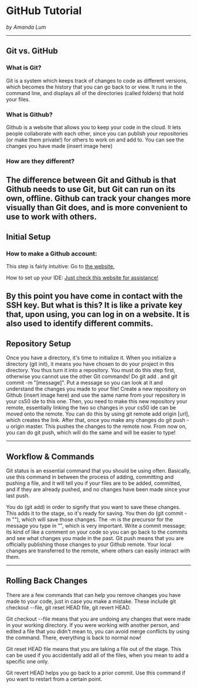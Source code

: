 # GitHub Tutorial

_by Amanda Lum_

---
## Git vs. GitHub

### What is Git?

Git is a system which keeps track of changes to code as different versions, which becomes the history that you can go back to or view. It runs in the command line, and displays all of the directories (called folders) that hold your files.

### What is Github?

Github is a website that allows you to keep your code in the cloud. It lets people collaborate with each other, since you can publish your repositories (or make them private!) for others to work on and add to. You can see the changes you have made (insert image here)

### How are they different?
The difference between Git and Github is that Github needs to use Git, but Git can run on its own, offline. Github can track your changes more visually than Git does, and is more convenient to use to work with others.
---
## Initial Setup
### How to make a Github account:

This step is fairly intuitive: Go to [the website.](https://github.com/)

How to set up your IDE:
[Just check this website for assistance!](https://github.com/hstatsep/ide50)

By this point you have come in contact with the SSH key. But what is this? It is like a private key that, upon using, you can log in on a website. It is also used to identify different commits.
---
## Repository Setup

Once you have a directory, it's time to initialize it. When you initialize a directory (git init), it means you have chosen to do your project in this directory. You thus turn it into a repository. You must do this step first, otherwise you cannot use the other Git commands! Do git add . and git commit -m "[message]". Put a message so you can look at it and understand the changes you made to your file! Create a new repository on Github (insert image here) and use the same name from your repository in your cs50 ide to this one. Then, you need to make this new repository your remote, essentially linking the two so changes in your cs50 ide can be moved onto the remote. You can do this by using git remote add origin [url], which creates the link. After that, once you make any changes do git push -u origin master. This pushes the changes to the remote now. From now on, you can do git push, which will do the same and will be easier to type!

---
## Workflow & Commands
Git status is an essential command that you should be using often. Basically, use this command in between the process of adding, committing and pushing a file, and it will tell you if your files are to be added, committed, and if they are already pushed, and no changes have been made since your last push.

You do (git add) in order to signify that you want to save these changes. This adds it to the stage, so it's ready for saving. You then do (git commit -m ""), which will save those changes. The -m is the precursor for the message you type in "", which is very important. Write a commit message; its kind of like a comment on your code so you can go back to the commits and see what changes you made in the past. Git push means that you are officially publishing those changes to your Github remote. Your local changes are transferred to the remote, where others can easily interact with them.

---
## Rolling Back Changes
There are a few commands that can help you remove changes you have made to your code, just in case you make a mistake. These include git checkout --file, git reset HEAD file, git revert HEAD.

Git checkout --file means that you are undoing any changes that were made in your working directory. If you were working with another person, and edited a file that you didn't mean to, you can avoid merge conflicts by using the command. There, everything is back to normal now!

Git reset HEAD file means that you are taking a file out of the stage. This can be used if you accidentally add all of the files, when you mean to add a specific one only.

Git revert HEAD helps you go back to a prior commit. Use this command if you want to restart from a certain point.